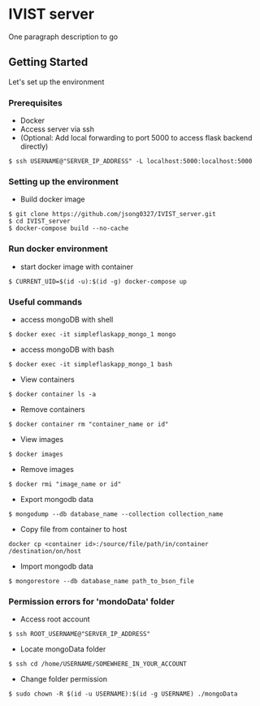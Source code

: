# IVIST server

One paragraph description to go



## Getting Started

Let's set up the environment

### Prerequisites

- Docker
- Access server via ssh
- (Optional: Add local forwarding to port 5000 to access flask backend directly)
```
$ ssh USERNAME@"SERVER_IP_ADDRESS" -L localhost:5000:localhost:5000
```

### Setting up the environment
- Build docker image
```
$ git clone https://github.com/jsong0327/IVIST_server.git
$ cd IVIST_server
$ docker-compose build --no-cache
```

### Run docker environment
- start docker image with container
```
$ CURRENT_UID=$(id -u):$(id -g) docker-compose up
```




### Useful commands
- access mongoDB with shell
```
$ docker exec -it simpleflaskapp_mongo_1 mongo
```

- access mongoDB with bash
```
$ docker exec -it simpleflaskapp_mongo_1 bash
```

- View containers
```
$ docker container ls -a
```

- Remove containers
```
$ docker container rm "container_name or id"
```

- View images
```
$ docker images
```


- Remove images
```
$ docker rmi "image_name or id"
```

- Export mongodb data
```
$ mongodump --db database_name --collection collection_name
```
- Copy file from container to host
```
docker cp <container id>:/source/file/path/in/container /destination/on/host
```
  
- Import mongodb data
```
$ mongorestore --db database_name path_to_bson_file
```


### Permission errors for 'mondoData' folder

- Access root account
```
$ ssh ROOT_USERNAME@"SERVER_IP_ADDRESS"
```
- Locate mongoData folder
```
$ ssh cd /home/USERNAME/SOMEWHERE_IN_YOUR_ACCOUNT
```
- Change folder permission
```
$ sudo chown -R $(id -u USERNAME):$(id -g USERNAME) ./mongoData
```

